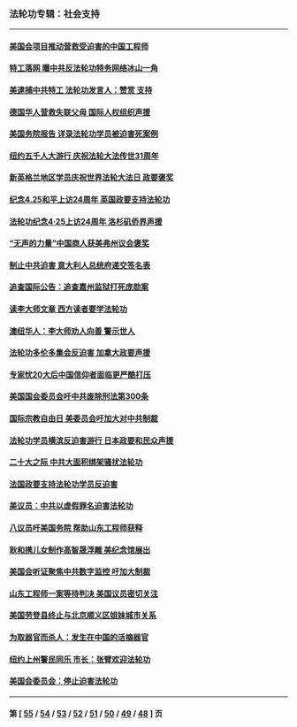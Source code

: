 ### 法轮功专辑：社会支持
---
#### [美国会项目推动营救受迫害的中国工程师](../../pages/nf4386/n14019887.md?06270430) 
#### [特工落网 曝中共反法轮功特务网络冰山一角](../../pages/nf4386/n14006412.md?06270430) 
#### [美逮捕中共特工 法轮功发言人：赞赏 支持](../../pages/nf4386/n14005107.md?06270430) 
#### [德国华人营救失联父母 国际人权组织声援](../../pages/nf4386/n14002019.md?06270430) 
#### [美国务院报告 详录法轮功学员被迫害死案例](../../pages/nf4386/n13997752.md?06270430) 
#### [纽约五千人大游行 庆祝法轮大法传世31周年](../../pages/nf4386/n13995110.md?06270430) 
#### [新英格兰地区学员庆祝世界法轮大法日 政要褒奖](../../pages/nf4386/n13990800.md?06270430) 
#### [纪念4.25和平上访24周年 英国政要支持法轮功](../../pages/nf4386/n13984057.md?06270430) 
#### [法轮功纪念4·25上访24周年 洛杉矶侨界声援](../../pages/nf4386/n13978796.md?06270430) 
#### [“无声的力量”中国商人获美弗州议会褒奖](../../pages/nf4386/n13941208.md?06270430) 
#### [制止中共迫害 意大利人总统府递交签名表](../../pages/nf4386/n13933726.md?06270430) 
#### [追查国际公告：追查嘉州监狱打死庞勋案](../../pages/nf4386/n13933461.md?06270430) 
#### [读李大师文章 西方读者要学法轮功](../../pages/nf4386/n13925142.md?06270430) 
#### [澳纽华人：李大师劝人向善 警示世人](../../pages/nf4386/n13924146.md?06270430) 
#### [法轮功多伦多集会反迫害 加拿大政要声援](../../pages/nf4386/n13881303.md?06270430) 
#### [专家忧20大后中国信仰者面临更严酷打压](../../pages/nf4386/n13874993.md?06270430) 
#### [美国国会委员会吁中共废除刑法第300条](../../pages/nf4386/n13868121.md?06270430) 
#### [国际宗教自由日 美委员会吁加大对中共制裁](../../pages/nf4386/n13855021.md?06270430) 
#### [法轮功学员横滨反迫害游行 日本政要和民众声援](../../pages/nf4386/n13847132.md?06270430) 
#### [二十大之际 中共大面积绑架骚扰法轮功](../../pages/nf4386/n13846381.md?06270430) 
#### [法国政要支持法轮功学员反迫害](../../pages/nf4386/n13841970.md?06270430) 
#### [美议员：中共以虚假罪名迫害法轮功](../../pages/nf4386/n13841083.md?06270430) 
#### [八议员吁美国务院 帮助山东工程师获释](../../pages/nf4386/n13836379.md?06270430) 
#### [耿和携儿女制作高智晟浮雕 美纪念馆展出](../../pages/nf4386/n13829624.md?06270430) 
#### [美国会听证聚焦中共数字监控 吁加大制裁](../../pages/nf4386/n13825083.md?06270430) 
#### [山东工程师一案等待判决 美国议员密切关注](../../pages/nf4386/n13815065.md?06270430) 
#### [美国劳登县终止与北京顺义区姐妹城市关系](../../pages/nf4386/n13811030.md?06270430) 
#### [为取器官而杀人：发生在中国的活摘器官](../../pages/nf4386/n13794731.md?06270430) 
#### [纽约上州警民同乐 市长：张臂欢迎法轮功](../../pages/nf4386/n13794375.md?06270430) 
#### [美国会委员会：停止迫害法轮功](../../pages/nf4386/n13788164.md?06270430) 

---
#### 第 [ [55](./55.md?06270430) / [54](./54.md?06270430) / [53](./53.md?06270430) / [52](./52.md?06270430) / [51](./51.md?06270430) / [50](./50.md?06270430) / [49](./49.md?06270430) / [48](./48.md?06270430) ] 页
